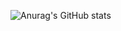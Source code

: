 ![Anurag's GitHub stats](https://github-readme-stats.vercel.app/api?username=dgrfps&count_private=true&show_icons=true?border_radius=25?locale=pt-br)